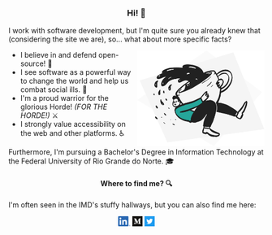 <h3 align="center">Hi! 👋</h3>

I work with software development, but I'm quite sure you already knew that (considering the site we are), so... what about more specific facts?

<img align="right" alt="Ilustração de um doodle agarrado a uma xícara de café gigante" src="./images/doodle.png" width="250">

- I believe in and defend open-source! 🐐
- I see software as a powerful way to change the world and help us combat social ills. 🤝
- I'm a proud warrior for the glorious Horde! <em>(FOR THE HORDE!)</em> ⚔️
- I strongly value accessibility on the web and other platforms. ♿

Furthermore, I'm pursuing a Bachelor's Degree in Information Technology at the Federal University of Rio Grande do Norte. 🎓

<h4 align="center">Where to find me? 🔍</h4>

I'm often seen in the IMD's stuffy hallways, but you can also find me here:

<p align="center"><a href="https://linkedin.com/in/lucasdotvin" title="LinkedIn"><img alt="LinkedIn's Logo" height="20" src="./images/linkedin-logo.png"></a> <a href="https://medium.com/@lucasdotvin" title="Medium"><img alt="Medium's Logo" height="20" src="./images/medium-logo.png"></a> <a href="https://twitter.com/lucasdotvin" title="Twitter"><img alt="Twitter's Logo" height="20" src="./images/twitter-logo.png"></a></p>
